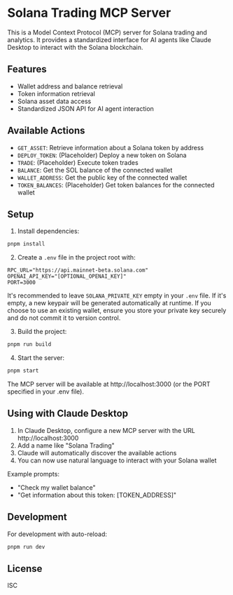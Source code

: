 # Solana Trading MCP Server

This is a Model Context Protocol (MCP) server for Solana trading and analytics. It provides a standardized interface for AI agents like Claude Desktop to interact with the Solana blockchain.

## Features

- Wallet address and balance retrieval
- Token information retrieval
- Solana asset data access
- Standardized JSON API for AI agent interaction

## Available Actions

- `GET_ASSET`: Retrieve information about a Solana token by address
- `DEPLOY_TOKEN`: (Placeholder) Deploy a new token on Solana
- `TRADE`: (Placeholder) Execute token trades
- `BALANCE`: Get the SOL balance of the connected wallet
- `WALLET_ADDRESS`: Get the public key of the connected wallet
- `TOKEN_BALANCES`: (Placeholder) Get token balances for the connected wallet

## Setup

1. Install dependencies:
```bash
pnpm install
```

2. Create a `.env` file in the project root with:
```
RPC_URL="https://api.mainnet-beta.solana.com" 
OPENAI_API_KEY="[OPTIONAL_OPENAI_KEY]"
PORT=3000
```
It's recommended to leave `SOLANA_PRIVATE_KEY` empty in your `.env` file. If it's empty, a new keypair will be generated automatically at runtime. If you choose to use an existing wallet, ensure you store your private key securely and do not commit it to version control.

3. Build the project:
```bash
pnpm run build
```

4. Start the server:
```bash
pnpm start
```

The MCP server will be available at http://localhost:3000 (or the PORT specified in your .env file).

## Using with Claude Desktop

1. In Claude Desktop, configure a new MCP server with the URL http://localhost:3000
2. Add a name like "Solana Trading"
3. Claude will automatically discover the available actions
4. You can now use natural language to interact with your Solana wallet

Example prompts:
- "Check my wallet balance"
- "Get information about this token: [TOKEN_ADDRESS]"

## Development

For development with auto-reload:
```bash
pnpm run dev
```

## License

ISC
